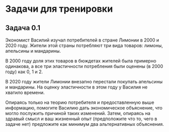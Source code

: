 # Задачи для тренировки

## Задача 0.1

Экономист Василий изучал потребителей в стране Лимонии в 2000 и 2020 году. Жители этой страны потребляют три вида товаров: лимоны, апельсины и мандарины. 

В 2000 году доля этих товаров в бюждетах жителей была примерно одинакова, а все три эластичности потребления были оценены (в 2000 году) как $0$, $1$ и $2$. 

В 2020 году жители Лимонии внезапно перестали покупать апельсины и мандарины. На оценку эластичности в этом году у Василия не хватило времени.

Опираясь только на теорию потребителя и предоставленную выше информацию, помогите Василию дать экономическое объяснение, что могло послужить причиной таких изменений. Затем, опираясь на здравый смысл и ваш жизненный опыт (предположите что то, чего в задаче нет) предложите как минимум два альтернативных объяснения.
